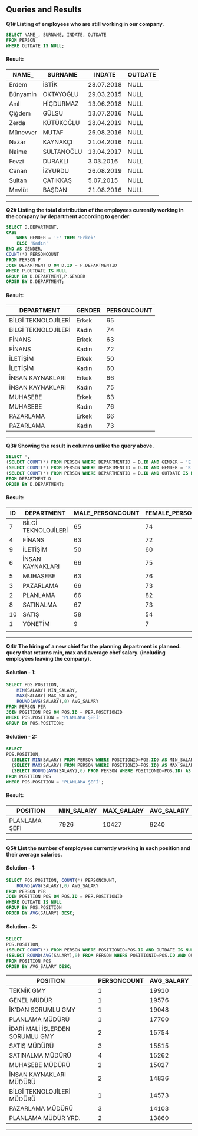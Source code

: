 ## Queries and Results


**Q1# Listing of employees who are still working in our company.**

````sql
SELECT NAME_, SURNAME, INDATE, OUTDATE 
FROM PERSON
WHERE OUTDATE IS NULL;
````
#### Result:
| NAME_            | SURNAME          | INDATE     | OUTDATE |
| ---------------- | ---------------- | ---------- | ------- |
| Erdem            | İSTİK            | 28.07.2018 | NULL    |
| Bünyamin         | OKTAYOĞLU        | 29.03.2015 | NULL    |
| Anıl             | HİÇDURMAZ        | 13.06.2018 | NULL    |
| Çiğdem           | GÜLSU            | 13.07.2016 | NULL    |
| Zerda            | KÜTÜKOĞLU        | 28.04.2019 | NULL    |
| Münevver         | MUTAF            | 26.08.2016 | NULL    |
| Nazar            | KAYNAKÇI         | 21.04.2016 | NULL    |
| Naime            | SULTANOĞLU       | 13.04.2017 | NULL    |
| Fevzi            | DURAKLI          | 3.03.2016  | NULL    |
| Canan            | İZYURDU          | 26.08.2019 | NULL    |
| Sultan           | ÇATIKKAŞ         | 5.07.2015  | NULL    |
| Mevlüt           | BAŞDAN           | 21.08.2016 | NULL    |

***

**Q2# Listing the total distribution of the employees currently working in the company by department according to gender.**

````sql
SELECT D.DEPARTMENT,
CASE
    WHEN GENDER = 'E' THEN 'Erkek'
    ELSE 'Kadın'
END AS GENDER,
COUNT(*) PERSONCOUNT
FROM PERSON P
JOIN DEPARTMENT D ON D.ID = P.DEPARTMENTID
WHERE P.OUTDATE IS NULL
GROUP BY D.DEPARTMENT,P.GENDER
ORDER BY D.DEPARTMENT;
````

#### Result:
| DEPARTMENT          | GENDER | PERSONCOUNT |
| ------------------- | ------ | ----------- |
| BİLGİ TEKNOLOJİLERİ | Erkek  | 65          |
| BİLGİ TEKNOLOJİLERİ | Kadın  | 74          |
| FİNANS              | Erkek  | 63          |
| FİNANS              | Kadın  | 72          |
| İLETİŞİM            | Erkek  | 50          |
| İLETİŞİM            | Kadın  | 60          |
| İNSAN KAYNAKLARI    | Erkek  | 66          |
| İNSAN KAYNAKLARI    | Kadın  | 75          |
| MUHASEBE            | Erkek  | 63          |
| MUHASEBE            | Kadın  | 76          |
| PAZARLAMA           | Erkek  | 66          |
| PAZARLAMA           | Kadın  | 73          |

***

**Q3# Showing the result in columns unlike the query above.**

````sql
SELECT *, 
(SELECT COUNT(*) FROM PERSON WHERE DEPARTMENTID = D.ID AND GENDER = 'E' AND OUTDATE IS NULL) AS MALE_PERSONCOUNT,
(SELECT COUNT(*) FROM PERSON WHERE DEPARTMENTID = D.ID AND GENDER = 'K' AND OUTDATE IS NULL) AS FEMALE_PERSONCOUNT,
(SELECT COUNT(*) FROM PERSON WHERE DEPARTMENTID = D.ID AND OUTDATE IS NULL) AS TOTAL_COUNT
FROM DEPARTMENT D
ORDER BY D.DEPARTMENT;
````

#### Result:
| ID | DEPARTMENT          | MALE_PERSONCOUNT | FEMALE_PERSONCOUNT | TOTAL_COUNT |
| -- | ------------------- | ---------------- | ------------------ | ----------- |
| 7  | BİLGİ TEKNOLOJİLERİ | 65               | 74                 | 139         |
| 4  | FİNANS              | 63               | 72                 | 135         |
| 9  | İLETİŞİM            | 50               | 60                 | 110         |
| 6  | İNSAN KAYNAKLARI    | 66               | 75                 | 141         |
| 5  | MUHASEBE            | 63               | 76                 | 139         |
| 3  | PAZARLAMA           | 66               | 73                 | 139         |
| 2  | PLANLAMA            | 66               | 82                 | 148         |
| 8  | SATINALMA           | 67               | 73                 | 140         |
| 10 | SATIŞ               | 58               | 54                 | 112         |
| 1  | YÖNETİM             | 9                | 7                  | 16          |
|    |

***

**Q4# The hiring of a new chief for the planning department is planned. query that returns min, max and average chef salary.
(including employees leaving the company).**



#### Solution - 1:
````sql
SELECT POS.POSITION, 
	MIN(SALARY) MIN_SALARY, 
	MAX(SALARY) MAX_SALARY, 
	ROUND(AVG(SALARY),0) AVG_SALARY
FROM PERSON PER
JOIN POSITION POS ON POS.ID = PER.POSITIONID
WHERE POS.POSITION = 'PLANLAMA ŞEFİ'
GROUP BY POS.POSITION;
````
#### Solution - 2:
````sql
SELECT 
POS.POSITION, 
  (SELECT MIN(SALARY) FROM PERSON WHERE POSITIONID=POS.ID) AS MIN_SALARY,
  (SELECT MAX(SALARY) FROM PERSON WHERE POSITIONID=POS.ID) AS MAX_SALARY,
  (SELECT ROUND(AVG(SALARY),0) FROM PERSON WHERE POSITIONID=POS.ID) AS AVG_SALARY
FROM POSITION POS
WHERE POS.POSITION = 'PLANLAMA ŞEFİ';
````

#### Result:
| POSITION      | MIN_SALARY | MAX_SALARY | AVG_SALARY |
| ------------- | ---------- | ---------- | ---------- |
| PLANLAMA ŞEFİ | 7926       | 10427      | 9240       |

***

**Q5# List the number of employees currently working in each position and their average salaries.**

#### Solution - 1:
````sql
SELECT POS.POSITION, COUNT(*) PERSONCOUNT,
	ROUND(AVG(SALARY),0) AVG_SALARY
FROM PERSON PER
JOIN POSITION POS ON POS.ID = PER.POSITIONID
WHERE OUTDATE IS NULL
GROUP BY POS.POSITION
ORDER BY AVG(SALARY) DESC;
````

#### Solution - 2:
````sql
SELECT 
POS.POSITION, 
(SELECT COUNT(*) FROM PERSON WHERE POSITIONID=POS.ID AND OUTDATE IS NULL) AS PERSONCOUNT,
(SELECT ROUND(AVG(SALARY),0) FROM PERSON WHERE POSITIONID=POS.ID AND OUTDATE IS NULL) AS AVG_SALARY
FROM POSITION POS
ORDER BY AVG_SALARY DESC;
````
| POSITION                        | PERSONCOUNT | AVG_SALARY |
| ------------------------------- | ----------- | ---------- |
| TEKNİK GMY                      | 1           | 19910      |
| GENEL MÜDÜR                     | 1           | 19576      |
| İK'DAN SORUMLU GMY              | 1           | 19048      |
| PLANLAMA MÜDÜRÜ                 | 1           | 17700      |
| İDARİ MALİ İŞLERDEN SORUMLU GMY | 2           | 15754      |
| SATIŞ MÜDÜRÜ                    | 3           | 15515      |
| SATINALMA MÜDÜRÜ                | 4           | 15262      |
| MUHASEBE MÜDÜRÜ                 | 2           | 15027      |
| İNSAN KAYNAKLARI MÜDÜRÜ         | 2           | 14836      |
| BİLGİ TEKNOLOJİLERİ MÜDÜRÜ      | 1           | 14573      |
| PAZARLAMA MÜDÜRÜ                | 3           | 14103      |
| PLANLAMA MÜDÜR YRD.             | 2           | 13860      |


***

